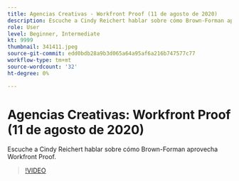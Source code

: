 ```yaml
---
title: Agencias Creativas - Workfront Proof (11 de agosto de 2020)
description: Escuche a Cindy Reichert hablar sobre cómo Brown-Forman aprovecha Workfront Proof.
role: User
level: Beginner, Intermediate
kt: 9999
thumbnail: 341411.jpeg
source-git-commit: edd0bdb28a9b3d065a64a95af6a216b747577c77
workflow-type: tm+mt
source-wordcount: '32'
ht-degree: 0%

---
```


# Agencias Creativas: Workfront Proof (11 de agosto de 2020)

Escuche a Cindy Reichert hablar sobre cómo Brown-Forman aprovecha Workfront Proof.

>[!VIDEO](https://video.tv.adobe.com/v/341411/?quality=12&learn=on)
